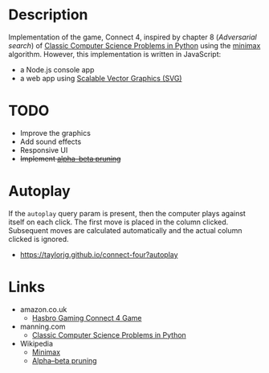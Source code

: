 # Description

Implementation of the game, Connect 4, inspired by chapter 8 (_Adversarial search_) of [Classic Computer Science Problems in Python](https://www.manning.com/books/classic-computer-science-problems-in-python)
using the [minimax](https://en.wikipedia.org/wiki/Minimax) algorithm.
However, this implementation is written in JavaScript:

* a Node.js console app
* a web app using [Scalable Vector Graphics (SVG)](https://developer.mozilla.org/en-US/docs/Web/SVG)

# TODO

* Improve the graphics
* Add sound effects
* Responsive UI
* ~~Implement [alpha–beta pruning](https://en.wikipedia.org/wiki/Alpha%E2%80%93beta_pruning)~~

# Autoplay

If the `autoplay` query param is present, then the computer plays against itself on each
click. The first move is placed in the column clicked. Subsequent moves are calculated automatically
and the actual column clicked is ignored.

* https://taylorjg.github.io/connect-four?autoplay

# Links

* amazon.co.uk
  * [Hasbro Gaming Connect 4 Game](https://www.amazon.co.uk/Hasbro-Gaming-Connect-4-Game/dp/B0745QFHP3)
* manning.com
  * [Classic Computer Science Problems in Python](https://www.manning.com/books/classic-computer-science-problems-in-python)
* Wikipedia
  * [Minimax](https://en.wikipedia.org/wiki/Minimax)
  * [Alpha–beta pruning](https://en.wikipedia.org/wiki/Alpha%E2%80%93beta_pruning)
